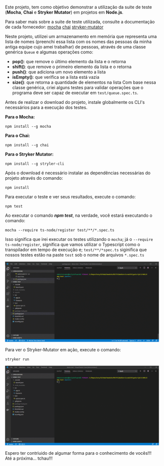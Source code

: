 Este projeto, tem como objetivo demonstrar a utilização da suite de teste (**Mocha**, **Chai** e **Stryker Mutator**) em projetos em **Node.js**.

Para saber mais sobre a suite de teste utilizada, consulte a documentação de cada fornecedor:
[mocha](https://mochajs.org/api/)
[chai](https://www.chaijs.com/api/)
[stryker-mutator](https://stryker-mutator.io/)

Neste projeto, utilizei um armazenamento em memória que representa uma lista de nomes (preenchi essa lista com os nomes das pessoas da minha antiga equipe cujo amei trabalhar) de pessoas, através de uma classe genérica `Queue` e algumas operações como:

 - **pop()**: que remove o último elemento da lista e o retorna
 - **shift()**: que remove o primeiro elemento da lista e o retorna
 - **push()**: que adiciona um novo elemento a lista
 - **isEmpty()**: que verifica se a lista está vazia
 - **size()**: que retorna a quantidade de elementos na lista
Com base nessa classe genérica, criei alguns testes para validar operações que o programa deve ser capaz de executar em `test/queue.spec.ts`.

Antes de realizar o download do projeto, instale globalmente os CLI's necessários para a execução dos testes.

**Para o Mocha:**

    npm install --g mocha
**Para o Chai:**

    npm install --g chai
**Para o Stryker Mutator:**

    npm install --g stryler-cli

Após o download é necessário instalar as dependências necessárias do projeto através do comando:

    npm install
Para executar o teste e ver seus resultados, execute o comando:

    npm test
Ao executar o comando ***npm test***, na verdade, você estará executando o comando:

    mocha --require ts-node/register test/**/*.spec.ts
Isso significa que irei executar os testes utilizando o `mocha`; já o `--require ts-node/register`, significa que vamos utilizar o Typescript como o transpilador em tempo de execução e; `test/**/*spec.ts` siginifica que nossos testes estão na paste `test` sob o nome de arquivos `*.spec.ts`

![](mocha-test.gif)

Para ver o Stryker-Mutator em ação, execute o comando:

    stryker run

![](stryker-mutator-test.gif)

Espero ter contriuido de algumar forma para o conhecimento de vocês!!! Até a próxima... tchau!!!
